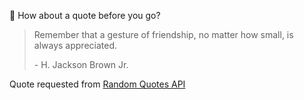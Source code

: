 📣 How about a quote before you go?

> Remember that a gesture of friendship, no matter how small, is always appreciated.
>
> <p>- H. Jackson Brown Jr.</p>

Quote requested from [Random Quotes API](https://github.com/lukePeavey/quotable)
